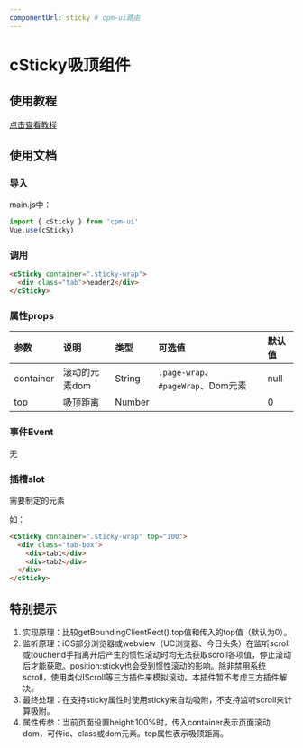 ```yaml
---
componentUrl: sticky # cpm-ui路由
---
```


# cSticky吸顶组件

## 使用教程
[点击查看教程](https://cpm828.github.io/cpm-ui/demo/index.html#/sticky)



## 使用文档
### 导入
main.js中：
```js
import { cSticky } from 'cpm-ui'
Vue.use(cSticky)
```

### 调用
```html
<cSticky container=".sticky-wrap">
  <div class="tab">header2</div>
</cSticky>
```

### 属性props
|参数|说明|类型|可选值|默认值|
|:---|:---|:---|:---|:---|
|container|滚动的元素dom|String|`.page-wrap`、`#pageWrap`、Dom元素|null|
|top|吸顶距离|Number||0|


### 事件Event
无


### 插槽slot
需要制定的元素

如：
```html
<cSticky container=".sticky-wrap" top="100">
  <div class="tab-box">
    <div>tab1</div>
    <div>tab2</div>
  </div>
</cSticky>
```



## 特别提示
1. 实现原理：比较getBoundingClientRect().top值和传入的top值（默认为0）。
2. 监听原理：iOS部分浏览器或webview（UC浏览器、今日头条）在监听scroll或touchend手指离开后产生的惯性滚动时均无法获取scroll各项值，停止滚动后才能获取。position:sticky也会受到惯性滚动的影响。除非禁用系统scroll，使用类似IScroll等三方插件来模拟滚动。本插件暂不考虑三方插件解决。
3. 最终处理：在支持sticky属性时使用sticky来自动吸附，不支持监听scroll来计算吸附。
4. 属性传参：当前页面设置height:100%时，传入container表示页面滚动dom，可传id、class或dom元素。top属性表示吸顶距离。